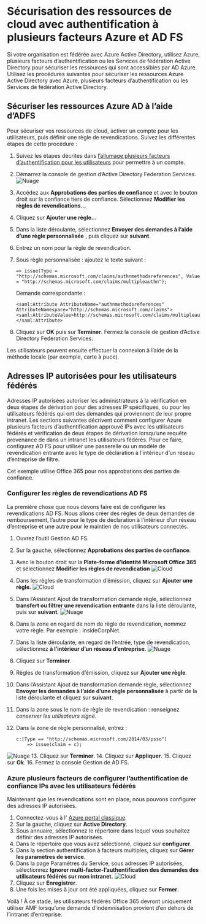<properties
    pageTitle="Sécuriser les ressources de cloud avec Azure AMF et AD FS"
    description="Il s’agit de la page d’authentification Azure plusieurs facteurs qui décrit la procédure de mise en route avec Azure AMF et AD FS dans le nuage."
    services="multi-factor-authentication"
    documentationCenter=""
    authors="kgremban"
    manager="femila"
    editor="yossib"/>

<tags
    ms.service="multi-factor-authentication"
    ms.workload="identity"
    ms.tgt_pltfrm="na"
    ms.devlang="na"
    ms.topic="get-started-article"
    ms.date="10/14/2016"
    ms.author="kgremban"/>

# <a name="securing-cloud-resources-with-azure-multi-factor-authentication-and-ad-fs"></a>Sécurisation des ressources de cloud avec authentification à plusieurs facteurs Azure et AD FS

Si votre organisation est fédérée avec Azure Active Directory, utilisez Azure, plusieurs facteurs d’authentification ou les Services de fédération Active Directory pour sécuriser les ressources qui sont accessibles par AD Azure. Utilisez les procédures suivantes pour sécuriser les ressources Azure Active Directory avec Azure, plusieurs facteurs d’authentification ou les Services de fédération Active Directory.

## <a name="secure-azure-ad-resources-using-ad-fs"></a>Sécuriser les ressources Azure AD à l’aide d’ADFS

Pour sécuriser vos ressources de cloud, activer un compte pour les utilisateurs, puis définir une règle de revendications. Suivez les différentes étapes de cette procédure :

1. Suivez les étapes décrites dans [l’allumage plusieurs facteurs d’authentification pour les utilisateurs](active-directory/multi-factor-authentication-get-started-cloud.md#turn-on-multi-factor-authentication-for-users) pour permettre à un compte.
2. Démarrez la console de gestion d’Active Directory Federation Services.
![Nuage](./media/multi-factor-authentication-get-started-adfs-cloud/adfs1.png)
3. Accédez aux **Approbations des parties de confiance** et avec le bouton droit sur la confiance tiers de confiance. Sélectionnez **Modifier les règles de revendications...**
4. Cliquez sur **Ajouter une règle...**
5. Dans la liste déroulante, sélectionnez **Envoyer des demandes à l’aide d’une règle personnalisée** , puis cliquez sur **suivant**.
6. Entrez un nom pour la règle de revendication.
7. Sous règle personnalisée : ajoutez le texte suivant :

    ```
    => issue(Type = "http://schemas.microsoft.com/claims/authnmethodsreferences", Value = "http://schemas.microsoft.com/claims/multipleauthn");
    ```

    Demande correspondante :

    ```
    <saml:Attribute AttributeName="authnmethodsreferences" AttributeNamespace="http://schemas.microsoft.com/claims">
    <saml:AttributeValue>http://schemas.microsoft.com/claims/multipleauthn</saml:AttributeValue>
    </saml:Attribute>
    ```

8. Cliquez sur **OK** puis sur **Terminer**. Fermez la console de gestion d’Active Directory Federation Services.

Les utilisateurs peuvent ensuite effectuer la connexion à l’aide de la méthode locale (par exemple, carte à puce).

## <a name="trusted-ips-for-federated-users"></a>Adresses IP autorisées pour les utilisateurs fédérés
Adresses IP autorisées autoriser les administrateurs à la vérification en deux étapes de dérivation pour des adresses IP spécifiques, ou pour les utilisateurs fédérés qui ont des demandes qui proviennent de leur propre intranet. Les sections suivantes décrivent comment configurer Azure plusieurs facteurs d’authentification approuvé IPs avec les utilisateurs fédérés et vérification de deux étapes de dérivation lorsqu’une requête provenance de dans un intranet les utilisateurs fédérés. Pour ce faire, configurez AD FS pour utiliser une passerelle ou un modèle de revendication entrante avec le type de déclaration à l’intérieur d’un réseau d’entreprise de filtre.

Cet exemple utilise Office 365 pour nos approbations des parties de confiance.

### <a name="configure-the-ad-fs-claims-rules"></a>Configurer les règles de revendications AD FS

La première chose que nous devons faire est de configurer les revendications AD FS. Nous allons créer des règles de deux demandes de remboursement, l’autre pour le type de déclaration à l’intérieur d’un réseau d’entreprise et une autre pour le maintien de nos utilisateurs connectés.

1. Ouvrez l’outil Gestion AD FS.
2. Sur la gauche, sélectionnez **Approbations des parties de confiance**.
3. Avec le bouton droit sur la **Plate-forme d’identité Microsoft Office 365** et sélectionnez **Modifier les règles de revendication** 
 ![Cloud](./media/multi-factor-authentication-get-started-adfs-cloud/trustedip1.png)
4. Dans les règles de transformation d’émission, cliquez sur **Ajouter une règle.** 
 ![Cloud](./media/multi-factor-authentication-get-started-adfs-cloud/trustedip2.png)
5. Dans l’Assistant Ajout de transformation demande règle, sélectionnez **transfert ou filtrer une revendication entrante** dans la liste déroulante, puis sur **suivant**.
![Nuage](./media/multi-factor-authentication-get-started-adfs-cloud/trustedip3.png)
6. Dans la zone en regard de nom de règle de revendication, nommez votre règle. Par exemple : InsideCorpNet.
7. Dans la liste déroulante, en regard de l’entrée, type de revendication, sélectionnez **à l’intérieur d’un réseau d’entreprise**.
![Nuage](./media/multi-factor-authentication-get-started-adfs-cloud/trustedip4.png)
8. Cliquez sur **Terminer**.
9. Règles de transformation d’émission, cliquez sur **Ajouter une règle**.
10. Dans l’Assistant Ajout de transformation demande règle, sélectionnez **Envoyer les demandes à l’aide d’une règle personnalisée** à partir de la liste déroulante et cliquez sur **suivant**.
11. Dans la zone sous le nom de règle de revendication : renseignez *conserver les utilisateurs signé*.
12. Dans la zone de règle personnalisé, entrez :

        c:[Type == "http://schemas.microsoft.com/2014/03/psso"]
            => issue(claim = c);
![Nuage](./media/multi-factor-authentication-get-started-adfs-cloud/trustedip5.png)
13. Cliquez sur **Terminer**.
14. Cliquez sur **Appliquer**.
15. Cliquez sur **Ok**.
16. Fermez la console Gestion de AD FS.



### <a name="configure-azure-multi-factor-authentication-trusted-ips-with-federated-users"></a>Azure plusieurs facteurs de configurer l’authentification de confiance IPs avec les utilisateurs fédérés
Maintenant que les revendications sont en place, nous pouvons configurer des adresses IP autorisées.

1. Connectez-vous à l' [Azure portal classique](https://manage.windowsazure.com).
2. Sur la gauche, cliquez sur **Active Directory**.
3. Sous annuaire, sélectionnez le répertoire dans lequel vous souhaitez définir des adresses IP autorisées.
4. Dans le répertoire que vous avez sélectionné, cliquez sur **configurer**.
5. Dans la section authentification à facteurs multiples, cliquez sur **Gérer les paramètres de service**.
6. Dans la page Paramètres du Service, sous adresses IP autorisées, sélectionnez **Ignorer multi-factor-l’authentification des demandes des utilisateurs fédérés sur mon intranet.** 
 ![Cloud](./media/multi-factor-authentication-get-started-adfs-cloud/trustedip6.png)
7. Cliquez sur **Enregistrer**.
8. Une fois les mises à jour ont été appliquées, cliquez sur **Fermer**.


Voilà ! À ce stade, les utilisateurs fédérés Office 365 devront uniquement utiliser AMF lorsqu’une demande d’indemnisation provient d’en dehors de l’intranet d’entreprise.
